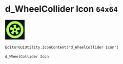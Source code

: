 # d_WheelCollider Icon `64x64`
<img src="/img/d_WheelCollider%20Icon.png" width=64 height=64>

``` CSharp
EditorGUIUtility.IconContent("d_WheelCollider Icon")
```
```
d_WheelCollider Icon
```
